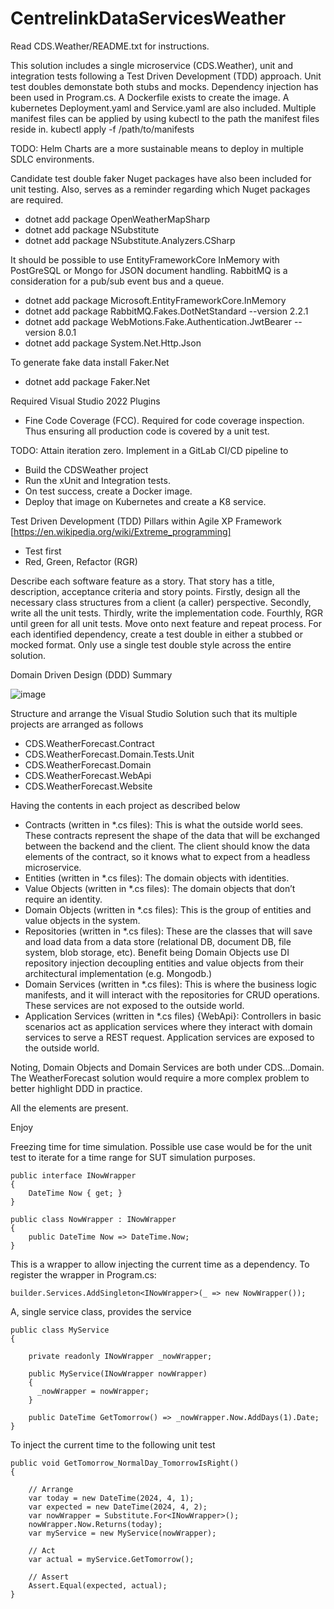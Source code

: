 # CentrelinkDataServicesWeather

Read CDS.Weather/README.txt for instructions.

This solution includes a single microservice (CDS.Weather), unit and integration tests following a Test Driven Development (TDD) approach. Unit test doubles demonstate both stubs and mocks. Dependency injection has been used in Program.cs.
A Dockerfile exists to create the image.
A kubernetes Deployment.yaml and Service.yaml are also included. Multiple manifest files can be applied by using kubectl to the path the manifest files reside in.
kubectl apply -f /path/to/manifests

TODO: Helm Charts are a more sustainable means to deploy in multiple SDLC environments.

Candidate test double faker Nuget packages have also been included for unit testing. Also, serves as a reminder regarding which Nuget packages are required. 

* dotnet add package OpenWeatherMapSharp
* dotnet add package NSubstitute
* dotnet add package NSubstitute.Analyzers.CSharp

It should be possible to use EntityFrameworkCore InMemory with PostGreSQL or Mongo for JSON document handling. RabbitMQ is a consideration for a pub/sub event bus and a queue.
* dotnet add package Microsoft.EntityFrameworkCore.InMemory
* dotnet add package RabbitMQ.Fakes.DotNetStandard --version 2.2.1
* dotnet add package WebMotions.Fake.Authentication.JwtBearer --version 8.0.1
* dotnet add package System.Net.Http.Json

To generate fake data install Faker.Net
* dotnet add package Faker.Net

Required Visual Studio 2022 Plugins
* Fine Code Coverage (FCC). Required for code coverage inspection. Thus ensuring all production code is covered by a unit test.

TODO: Attain iteration zero. Implement in a GitLab CI/CD pipeline to

* Build the CDSWeather project
* Run the xUnit and Integration tests.
* On test success, create a Docker image.
* Deploy that image on Kubernetes and create a K8 service.

Test Driven Development (TDD) Pillars within Agile XP Framework [https://en.wikipedia.org/wiki/Extreme_programming]
* Test first
* Red, Green, Refactor (RGR)
  
Describe each software feature as a story. That story has a title, description, acceptance criteria and story points. Firstly, design all the necessary class structures from a client (a caller) perspective. Secondly, write all the unit tests. Thirdly, write the implementation code. Fourthly, RGR until green for all unit tests. Move onto next feature and repeat process. For each identified dependency, create a test double in either a stubbed or mocked format. Only use a single test double style across the entire solution.

Domain Driven Design (DDD) Summary

![image](https://github.com/CliveRBird/CentrelinkDataServicesWeather/assets/90135557/e4d5b85b-5eb3-4913-9cdc-74f28379f9d0)

Structure and arrange the Visual Studio Solution such that its multiple projects are arranged as follows

* CDS.WeatherForecast.Contract
* CDS.WeatherForecast.Domain.Tests.Unit
* CDS.WeatherForecast.Domain
* CDS.WeatherForecast.WebApi
* CDS.WeatherForecast.Website

Having the contents in each project as described below 

* Contracts (written in *.cs files): This is what the outside world sees. These contracts represent the shape of the data that will be exchanged between the backend and the client. The client should know the data elements of the contract, so it knows what to expect from a headless microservice.
* Entities (written in *.cs files): The domain objects with identities.
* Value Objects (written in *.cs files): The domain objects that don’t require an identity.
* Domain Objects (written in *.cs files): This is the group of entities and value objects in the system.
* Repositories (written in *.cs files): These are the classes that will save and load data from a data store (relational DB, document DB, file system, blob storage, etc). Benefit being Domain Objects use DI repository injection decoupling entities and value objects from their architectural implementation (e.g. Mongodb.)
* Domain Services (written in *.cs files): This is where the business logic manifests, and it will interact with the repositories for CRUD operations. These services are not exposed to the outside world.
* Application Services (written in *.cs files) {WebApi}: Controllers in basic scenarios act as application services where they interact with domain services to serve a REST request. Application services are exposed to the outside world.

Noting, Domain Objects and Domain Services are both under CDS...Domain. The WeatherForecast solution would require a more complex problem to better highlight DDD in practice. 

All the elements are present.

Enjoy

Freezing time for time simulation. Possible use case would be for the unit test to iterate for a time range for SUT simulation purposes.

```
public interface INowWrapper
{
    DateTime Now { get; }
}

public class NowWrapper : INowWrapper
{
    public DateTime Now => DateTime.Now;
}
```

This is a wrapper to allow injecting the current time as a dependency. To register the wrapper in Program.cs:

```
builder.Services.AddSingleton<INowWrapper>(_ => new NowWrapper());
```

A, single service class, provides the service

```
public class MyService
{

    private readonly INowWrapper _nowWrapper;

    public MyService(INowWrapper nowWrapper) 
    {
      _nowWrapper = nowWrapper;
    }

    public DateTime GetTomorrow() => _nowWrapper.Now.AddDays(1).Date;
}
```

To inject the current time to the following unit test

```
public void GetTomorrow_NormalDay_TomorrowIsRight()
{

    // Arrange
    var today = new DateTime(2024, 4, 1);
    var expected = new DateTime(2024, 4, 2);
    var nowWrapper = Substitute.For<INowWrapper>();
    nowWrapper.Now.Returns(today);
    var myService = new MyService(nowWrapper);
    
    // Act
    var actual = myService.GetTomorrow();

    // Assert
    Assert.Equal(expected, actual);
}
```
